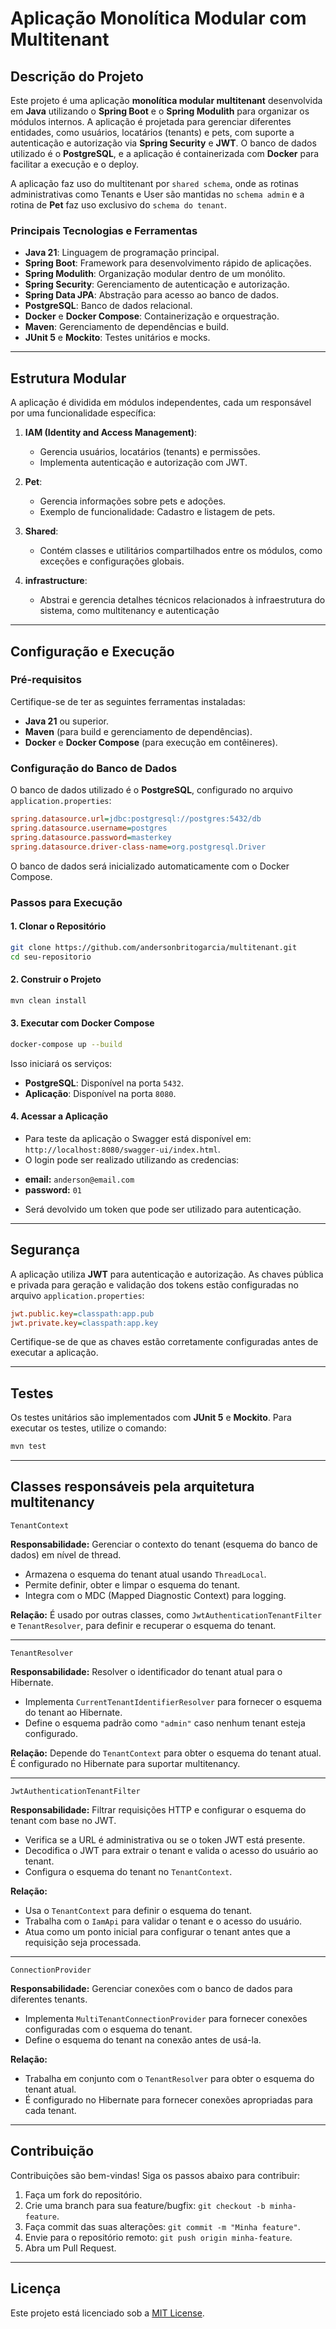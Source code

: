 # Aplicação Monolítica Modular com Multitenant

## Descrição do Projeto

Este projeto é uma aplicação **monolítica modular multitenant** desenvolvida em **Java** utilizando o **Spring Boot** e o **Spring Modulith** para organizar os módulos internos. A aplicação é projetada para gerenciar diferentes entidades, como usuários, locatários (tenants) e pets, com suporte a autenticação e autorização via **Spring Security** e **JWT**. O banco de dados utilizado é o **PostgreSQL**, e a aplicação é containerizada com **Docker** para facilitar a execução e o deploy.

A aplicação faz uso do multitenant por `shared schema`, onde as rotinas administrativas como Tenants e User são mantidas no `schema admin` e a rotina de **Pet** faz uso exclusivo do `schema do tenant`.

### Principais Tecnologias e Ferramentas
- **Java 21**: Linguagem de programação principal.
- **Spring Boot**: Framework para desenvolvimento rápido de aplicações.
- **Spring Modulith**: Organização modular dentro de um monólito.
- **Spring Security**: Gerenciamento de autenticação e autorização.
- **Spring Data JPA**: Abstração para acesso ao banco de dados.
- **PostgreSQL**: Banco de dados relacional.
- **Docker** e **Docker Compose**: Containerização e orquestração.
- **Maven**: Gerenciamento de dependências e build.
- **JUnit 5** e **Mockito**: Testes unitários e mocks.

---

## Estrutura Modular

A aplicação é dividida em módulos independentes, cada um responsável por uma funcionalidade específica:

1. **IAM (Identity and Access Management)**:
   - Gerencia usuários, locatários (tenants) e permissões.
   - Implementa autenticação e autorização com JWT.
   
2. **Pet**:
   - Gerencia informações sobre pets e adoções.
   - Exemplo de funcionalidade: Cadastro e listagem de pets.

3. **Shared**:
   - Contém classes e utilitários compartilhados entre os módulos, como exceções e configurações globais.
   
4. **infrastructure**:
   - Abstrai e gerencia detalhes técnicos relacionados à infraestrutura do sistema, como multitenancy e autenticação
   
---

## Configuração e Execução

### Pré-requisitos

Certifique-se de ter as seguintes ferramentas instaladas:
- **Java 21** ou superior.
- **Maven** (para build e gerenciamento de dependências).
- **Docker** e **Docker Compose** (para execução em contêineres).

### Configuração do Banco de Dados

O banco de dados utilizado é o **PostgreSQL**, configurado no arquivo `application.properties`:

```ini
spring.datasource.url=jdbc:postgresql://postgres:5432/db
spring.datasource.username=postgres
spring.datasource.password=masterkey
spring.datasource.driver-class-name=org.postgresql.Driver
```

O banco de dados será inicializado automaticamente com o Docker Compose.

### Passos para Execução

#### 1. Clonar o Repositório
```bash
git clone https://github.com/andersonbritogarcia/multitenant.git
cd seu-repositorio
```

#### 2. Construir o Projeto
```bash
mvn clean install
```

#### 3. Executar com Docker Compose
```bash
docker-compose up --build
```

Isso iniciará os serviços:
- **PostgreSQL**: Disponível na porta `5432`.
- **Aplicação**: Disponível na porta `8080`.

#### 4. Acessar a Aplicação
- Para teste da aplicação o Swagger está disponível em: `http://localhost:8080/swagger-ui/index.html`.
- O login pode ser realizado utilizando as credencias: 
* **email:** `anderson@email.com` 
* **password:** `01`
- Será devolvido um token que pode ser utilizado para autenticação.
---

## Segurança

A aplicação utiliza **JWT** para autenticação e autorização. As chaves pública e privada para geração e validação dos tokens estão configuradas no arquivo `application.properties`:
```ini
jwt.public.key=classpath:app.pub
jwt.private.key=classpath:app.key
```

Certifique-se de que as chaves estão corretamente configuradas antes de executar a aplicação.

---

## Testes

Os testes unitários são implementados com **JUnit 5** e **Mockito**. Para executar os testes, utilize o comando:
```bash
mvn test
```
---
## Classes responsáveis pela arquitetura multitenancy

`TenantContext`

**Responsabilidade:** Gerenciar o contexto do tenant (esquema do banco de dados) em nível de thread.

- Armazena o esquema do tenant atual usando `ThreadLocal`.
- Permite definir, obter e limpar o esquema do tenant.
- Integra com o MDC (Mapped Diagnostic Context) para logging.

**Relação:** É usado por outras classes, como `JwtAuthenticationTenantFilter` e `TenantResolver`, para definir e recuperar o esquema do tenant.

---

`TenantResolver`

**Responsabilidade:** Resolver o identificador do tenant atual para o Hibernate.

- Implementa `CurrentTenantIdentifierResolver` para fornecer o esquema do tenant ao Hibernate.
- Define o esquema padrão como `"admin"` caso nenhum tenant esteja configurado.

**Relação:** Depende do `TenantContext` para obter o esquema do tenant atual. É configurado no Hibernate para suportar multitenancy.

---

`JwtAuthenticationTenantFilter`

**Responsabilidade:** Filtrar requisições HTTP e configurar o esquema do tenant com base no JWT.

- Verifica se a URL é administrativa ou se o token JWT está presente.
- Decodifica o JWT para extrair o tenant e valida o acesso do usuário ao tenant.
- Configura o esquema do tenant no `TenantContext`.

**Relação:**  
- Usa o `TenantContext` para definir o esquema do tenant.
- Trabalha com o `IamApi` para validar o tenant e o acesso do usuário.
- Atua como um ponto inicial para configurar o tenant antes que a requisição seja processada.

---

`ConnectionProvider`

**Responsabilidade:**  Gerenciar conexões com o banco de dados para diferentes tenants.

- Implementa `MultiTenantConnectionProvider` para fornecer conexões configuradas com o esquema do tenant.
- Define o esquema do tenant na conexão antes de usá-la.

**Relação:**  
- Trabalha em conjunto com o `TenantResolver` para obter o esquema do tenant atual.
- É configurado no Hibernate para fornecer conexões apropriadas para cada tenant.

---

## Contribuição

Contribuições são bem-vindas! Siga os passos abaixo para contribuir:
1. Faça um fork do repositório.
2. Crie uma branch para sua feature/bugfix: `git checkout -b minha-feature`.
3. Faça commit das suas alterações: `git commit -m "Minha feature"`.
4. Envie para o repositório remoto: `git push origin minha-feature`.
5. Abra um Pull Request.

---

## Licença

Este projeto está licenciado sob a [MIT License](LICENSE).
